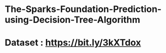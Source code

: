 # The-Sparks-Foundation-Prediction-using-Decision-Tree-Algorithm
# Dataset : https://bit.ly/3kXTdox
